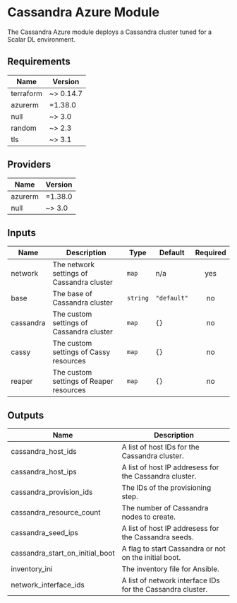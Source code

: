 # Cassandra Azure Module
The Cassandra Azure module deploys a Cassandra cluster tuned for a Scalar DL environment.

<!-- BEGINNING OF PRE-COMMIT-TERRAFORM DOCS HOOK -->
## Requirements

| Name | Version |
|------|---------|
| terraform | ~> 0.14.7 |
| azurerm | =1.38.0 |
| null | ~> 3.0 |
| random | ~> 2.3 |
| tls | ~> 3.1 |

## Providers

| Name | Version |
|------|---------|
| azurerm | =1.38.0 |
| null | ~> 3.0 |

## Inputs

| Name | Description | Type | Default | Required |
|------|-------------|------|---------|:--------:|
| network | The network settings of Cassandra cluster | `map` | n/a | yes |
| base | The base of Cassandra cluster | `string` | `"default"` | no |
| cassandra | The custom settings of Cassandra cluster | `map` | `{}` | no |
| cassy | The custom settings of Cassy resources | `map` | `{}` | no |
| reaper | The custom settings of Reaper resources | `map` | `{}` | no |

## Outputs

| Name | Description |
|------|-------------|
| cassandra_host_ids | A list of host IDs for the Cassandra cluster. |
| cassandra_host_ips | A list of host IP addresess for the Cassandra cluster. |
| cassandra_provision_ids | The IDs of the provisioning step. |
| cassandra_resource_count | The number of Cassandra nodes to create. |
| cassandra_seed_ips | A list of host IP addresess for the Cassandra seeds. |
| cassandra_start_on_initial_boot | A flag to start Cassandra or not on the initial boot. |
| inventory_ini | The inventory file for Ansible. |
| network_interface_ids | A list of network interface IDs for the Cassandra cluster. |

<!-- END OF PRE-COMMIT-TERRAFORM DOCS HOOK -->
